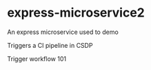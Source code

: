 # express-microservice2
An express microservice used to demo

Triggers a CI pipeline in CSDP

Trigger workflow 101
